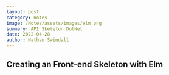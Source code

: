 ```yaml
---
layout: post
category: notes
image: /Notes/assets/images/elm.png
summary: API Skeleton DotNet
date: 2022-04-28
author: Nathan Swindall
---
```


## <strong>Creating an Front-end Skeleton with Elm<strong>